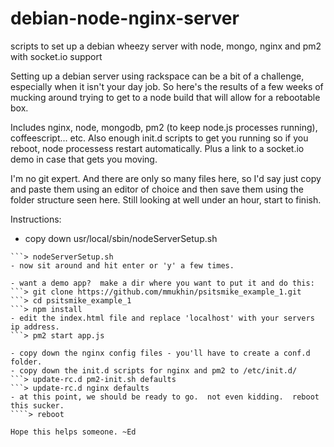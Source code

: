 debian-node-nginx-server
=========================

scripts to set up a debian wheezy server with node, mongo, nginx and pm2 with socket.io support

Setting up a debian server using rackspace can be a bit of a challenge, especially when it isn't your day job. So here's the results of a few weeks of mucking around trying to get to a node build that will allow for a rebootable box.

Includes nginx, node, mongodb, pm2 (to keep node.js processes running), coffeescript... etc. Also enough init.d scripts to get you running so if you reboot, node processess restart automatically.  Plus a link to a socket.io demo in case that gets you moving.

I'm no git expert.  And there are only so many files here, so I'd say just copy and paste them using an editor of choice and then save them using the folder structure seen here.  Still looking at well under an hour, start to finish.

Instructions:
- copy down usr/local/sbin/nodeServerSetup.sh
```> chmod +x nodeServerSetup.sh
```> nodeServerSetup.sh
- now sit around and hit enter or 'y' a few times.

- want a demo app?  make a dir where you want to put it and do this:
```> git clone https://github.com/mmukhin/psitsmike_example_1.git
```> cd psitsmike_example_1
```> npm install
- edit the index.html file and replace 'localhost' with your servers ip address.
```> pm2 start app.js

- copy down the nginx config files - you'll have to create a conf.d folder.
- copy down the init.d scripts for nginx and pm2 to /etc/init.d/
```> update-rc.d pm2-init.sh defaults
```> update-rc.d nginx defaults
- at this point, we should be ready to go.  not even kidding.  reboot this sucker.
````> reboot

Hope this helps someone. ~Ed
